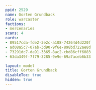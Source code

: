 ```yaml
---
ppid: 2529
name: Gorten Grundback
role: warcaster
factions:
- mercenaries
scans: 4
cards:
- 89517cda-fde2-3e2c-a108-74264d4d220f
- ad08a5c7-07ab-3d90-9f6e-898bd722ae8d
- 73291dc7-da91-3365-8ac2-cbd86cff6083
- 63da349f-7f79-3285-9e9e-69a7aceb6b33

layout: model
title: Gorten Grundback
disableToc: true
hidden: true
---
```

